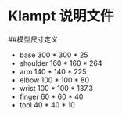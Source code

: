 # Klampt 说明文件

##模型尺寸定义
* base 300 * 300 * 25
* shoulder  160 * 160 * 264 
* arm 140 * 140 * 225
* elbow 100 * 100 * 80
* wrist 100 * 100 * 137.3
* finger 60 * 60 * 40
* tool 40 * 40 * 10